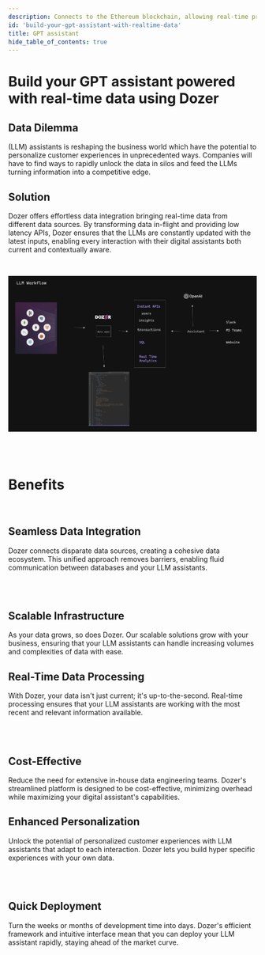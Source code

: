 ```yaml
---
description: Connects to the Ethereum blockchain, allowing real-time processing of Smart Contracts events, Logs and Traces.
id: 'build-your-gpt-assistant-with-realtime-data'
title: GPT assistant
hide_table_of_contents: true
---
```


# Build your GPT assistant powered with real-time data using Dozer

<div style={{ width: '45%', float: "left", clear: "left" }}>

## Data Dilemma
(LLM) assistants is reshaping the business world which have the potential to personalize customer experiences in unprecedented ways. Companies will have to find ways to rapidly unlock the data in silos and feed the LLMs turning information into a competitive edge. 
</div>


<div style={{ width: '45%', float: 'right', clear: 'right'}}>

## Solution

Dozer offers effortless data integration bringing real-time data from different data sources. By transforming data in-flight and providing low latency APIs, Dozer ensures that the LLMs are constantly updated with the latest inputs, enabling every interaction with their digital assistants both current and contextually aware.

</div>

<br />

![LLM Workflow](llm.png)

<br /><br />

# Benefits

<br />

<div style={{ width: '32%', float: "left", clear: "left", marginRight: "20px" }}>

## Seamless Data Integration

Dozer connects disparate data sources, creating a cohesive data ecosystem. This unified approach removes barriers, enabling fluid communication between databases and your LLM assistants.

<br /><br />

## Scalable Infrastructure

As your data grows, so does Dozer. Our scalable solutions grow with your business, ensuring that your LLM assistants can handle increasing volumes and complexities of data with ease.
</div>
<div style={{ width: '32%', float: "left", marginRight: "20px" }}>

## Real-Time Data Processing

With Dozer, your data isn't just current; it's up-to-the-second. Real-time processing ensures that your LLM assistants are working with the most recent and relevant information available.

<br /><br />

## Cost-Effective

Reduce the need for extensive in-house data engineering teams. Dozer's streamlined platform is designed to be cost-effective, minimizing overhead while maximizing your digital assistant's capabilities.

</div>
<div style={{ width: '32%', float: "left", clear: "right" }}>

## Enhanced Personalization

Unlock the potential of personalized customer experiences with LLM assistants that adapt to each interaction. Dozer lets you build hyper specific experiences with your own data. 

<br /><br />

## Quick Deployment

Turn the weeks or months of development time into days. Dozer's efficient framework and intuitive interface mean that you can deploy your LLM assistant rapidly, staying ahead of the market curve.

</div>
